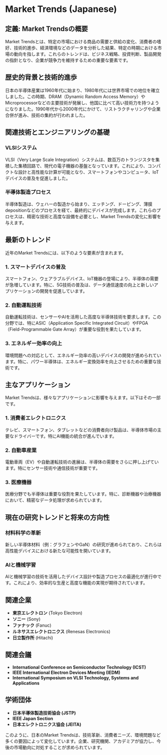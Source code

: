 # Market Trends (Japanese)

## 定義: Market Trendsの概要

Market Trendsとは、特定の市場における商品の需要と供給の変化、消費者の嗜好、技術的進歩、経済環境などのデータを分析した結果、特定の時期における市場の動向を指します。これらのトレンドは、ビジネス戦略、投資判断、製品開発の指針となり、企業が競争力を維持するための重要な要素です。

## 歴史的背景と技術的進歩

日本の半導体産業は1960年代に始まり、1980年代には世界市場での地位を確立しました。この時期、DRAM（Dynamic Random Access Memory）やMicroprocessorなどの主要技術が発展し、他国に比べて高い技術力を持つようになりました。1990年代から2000年代にかけて、リストラクチャリングや企業合併が進み、技術の集約が行われました。

## 関連技術とエンジニアリングの基礎

### VLSIシステム
VLSI（Very Large Scale Integration）システムは、数百万のトランジスタを集積した集積回路で、現代の電子機器の基盤となっています。これにより、コンパクトな設計と高性能な計算が可能となり、スマートフォンやコンピュータ、IoTデバイスの普及を促進しました。

### 半導体製造プロセス
半導体製造は、ウェハーの製造から始まり、エッチング、ドーピング、薄膜 depositionなどのプロセスを経て、最終的にデバイスが完成します。これらのプロセスは、精密な技術と高度な設備を必要とし、Market Trendsの変化に影響を与えます。

## 最新のトレンド

近年のMarket Trendsには、以下のような要素が含まれます。

### 1. スマートデバイスの普及
スマートフォン、ウェアラブルデバイス、IoT機器の登場により、半導体の需要が急増しています。特に、5G技術の普及は、データ通信速度の向上と新しいアプリケーションの開発を促進しています。

### 2. 自動運転技術
自動運転技術は、センサーやAIを活用した高度な半導体技術を要求します。この分野では、特にASIC（Application Specific Integrated Circuit）やFPGA（Field-Programmable Gate Array）が重要な役割を果たしています。

### 3. エネルギー効率の向上
環境問題への対応として、エネルギー効率の高いデバイスの開発が進められています。特に、パワー半導体は、エネルギー変換効率を向上させるための重要な技術です。

## 主なアプリケーション

Market Trendsは、様々なアプリケーションに影響を与えます。以下はその一部です。

### 1. 消費者エレクトロニクス
テレビ、スマートフォン、タブレットなどの消費者向け製品は、半導体市場の主要なドライバーです。特にAI機能の統合が進んでいます。

### 2. 自動車産業
電動車両（EV）や自動運転技術の進展は、半導体の需要をさらに押し上げています。特にセンサー技術や通信技術が重要です。

### 3. 医療機器
医療分野でも半導体は重要な役割を果たしています。特に、診断機器や治療機器において、精密なデータ処理が求められています。

## 現在の研究トレンドと将来の方向性

### 材料科学の革新
新しい半導体材料（例：グラフェンやGaN）の研究が進められており、これらは高性能デバイスにおける新たな可能性を開いています。

### AIと機械学習
AIと機械学習の技術を活用したデバイス設計や製造プロセスの最適化が進行中です。これにより、効率的な生産と高度な機能の実現が期待されています。

## 関連企業

- **東京エレクトロン** (Tokyo Electron)
- **ソニー** (Sony)
- **ファナック** (Fanuc)
- **ルネサスエレクトロニクス** (Renesas Electronics)
- **日立製作所** (Hitachi)

## 関連会議

- **International Conference on Semiconductor Technology (ICST)**
- **IEEE International Electron Devices Meeting (IEDM)**
- **International Symposium on VLSI Technology, Systems and Applications**

## 学術団体

- **日本半導体製造技術協会 (JSTP)**
- **IEEE Japan Section**
- **日本エレクトロニクス協会 (JEITA)**

このように、日本のMarket Trendsは、技術革新、消費者ニーズ、環境問題など多くの要因によって変化しています。企業、研究機関、アカデミアが協力し、今後の市場動向に対処することが求められています。